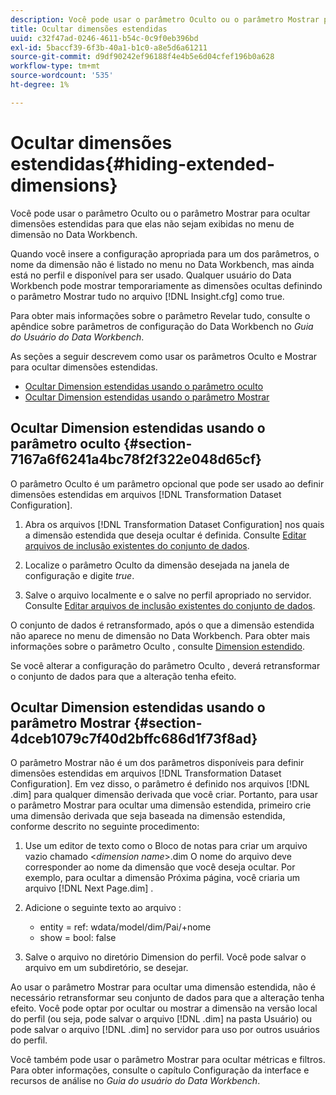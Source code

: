 ```yaml
---
description: Você pode usar o parâmetro Oculto ou o parâmetro Mostrar para ocultar dimensões estendidas para que elas não sejam exibidas no menu de dimensão no Data Workbench.
title: Ocultar dimensões estendidas
uuid: c32f47ad-0246-4611-b54c-0c9f0eb396bd
exl-id: 5baccf39-6f3b-40a1-b1c0-a8e5d6a61211
source-git-commit: d9df90242ef96188f4e4b5e6d04cfef196b0a628
workflow-type: tm+mt
source-wordcount: '535'
ht-degree: 1%

---
```


# Ocultar dimensões estendidas{#hiding-extended-dimensions}

Você pode usar o parâmetro Oculto ou o parâmetro Mostrar para ocultar dimensões estendidas para que elas não sejam exibidas no menu de dimensão no Data Workbench.

Quando você insere a configuração apropriada para um dos parâmetros, o nome da dimensão não é listado no menu no Data Workbench, mas ainda está no perfil e disponível para ser usado. Qualquer usuário do Data Workbench pode mostrar temporariamente as dimensões ocultas definindo o parâmetro Mostrar tudo no arquivo [!DNL Insight.cfg] como true.

Para obter mais informações sobre o parâmetro Revelar tudo, consulte o apêndice sobre parâmetros de configuração do Data Workbench no *Guia do Usuário do Data Workbench*.

As seções a seguir descrevem como usar os parâmetros Oculto e Mostrar para ocultar dimensões estendidas.

* [Ocultar Dimension estendidas usando o parâmetro oculto](../../../../home/c-dataset-const-proc/c-dataset-config-tools/c-hide-dataset-comp/c-hide-ex-dim.md#section-7167a6f6241a4bc78f2f322e048d65cf)
* [Ocultar Dimension estendidas usando o parâmetro Mostrar](../../../../home/c-dataset-const-proc/c-dataset-config-tools/c-hide-dataset-comp/c-hide-ex-dim.md#section-4dceb1079c7f40d2bffc686d1f73f8ad)

## Ocultar Dimension estendidas usando o parâmetro oculto {#section-7167a6f6241a4bc78f2f322e048d65cf}

O parâmetro Oculto é um parâmetro opcional que pode ser usado ao definir dimensões estendidas em arquivos [!DNL Transformation Dataset Configuration].

1. Abra os arquivos [!DNL Transformation Dataset Configuration] nos quais a dimensão estendida que deseja ocultar é definida. Consulte [Editar arquivos de inclusão existentes do conjunto de dados](../../../../home/c-dataset-const-proc/c-dataset-inc-files/c-work-dataset-inc-files/t-edit-ex-dataset-inc-files.md#task-456c04e38ebc425fb35677a6bb6aa077).

1. Localize o parâmetro Oculto da dimensão desejada na janela de configuração e digite *true*.
1. Salve o arquivo localmente e o salve no perfil apropriado no servidor. Consulte [Editar arquivos de inclusão existentes do conjunto de dados](../../../../home/c-dataset-const-proc/c-dataset-inc-files/c-work-dataset-inc-files/t-edit-ex-dataset-inc-files.md#task-456c04e38ebc425fb35677a6bb6aa077).

O conjunto de dados é retransformado, após o que a dimensão estendida não aparece no menu de dimensão no Data Workbench. Para obter mais informações sobre o parâmetro Oculto , consulte [Dimension estendido](../../../../home/c-dataset-const-proc/c-ex-dim/c-abt-ex-dim.md).

Se você alterar a configuração do parâmetro Oculto , deverá retransformar o conjunto de dados para que a alteração tenha efeito.

## Ocultar Dimension estendidas usando o parâmetro Mostrar {#section-4dceb1079c7f40d2bffc686d1f73f8ad}

O parâmetro Mostrar não é um dos parâmetros disponíveis para definir dimensões estendidas em arquivos [!DNL Transformation Dataset Configuration]. Em vez disso, o parâmetro é definido nos arquivos [!DNL .dim] para qualquer dimensão derivada que você criar. Portanto, para usar o parâmetro Mostrar para ocultar uma dimensão estendida, primeiro crie uma dimensão derivada que seja baseada na dimensão estendida, conforme descrito no seguinte procedimento:

1. Use um editor de texto como o Bloco de notas para criar um arquivo vazio chamado &lt;*dimension name*>.dim O nome do arquivo deve corresponder ao nome da dimensão que você deseja ocultar. Por exemplo, para ocultar a dimensão Próxima página, você criaria um arquivo [!DNL Next Page.dim] .

1. Adicione o seguinte texto ao arquivo :

   * entity = ref: wdata/model/dim/Pai/+nome
   * show = bool: false

1. Salve o arquivo no diretório Dimension do perfil. Você pode salvar o arquivo em um subdiretório, se desejar.

Ao usar o parâmetro Mostrar para ocultar uma dimensão estendida, não é necessário retransformar seu conjunto de dados para que a alteração tenha efeito. Você pode optar por ocultar ou mostrar a dimensão na versão local do perfil (ou seja, pode salvar o arquivo [!DNL .dim] na pasta Usuário) ou pode salvar o arquivo [!DNL .dim] no servidor para uso por outros usuários do perfil.

Você também pode usar o parâmetro Mostrar para ocultar métricas e filtros. Para obter informações, consulte o capítulo Configuração da interface e recursos de análise no *Guia do usuário do Data Workbench*.
